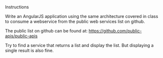 Instructions

Write an AngularJS application using the same architecture covered in class to consume a webservice from the public web services list on github.

The public list on github can be found at: https://github.com/public-apis/public-apis

Try to find a service that returns a list and display the list. But displaying a single result is also fine.